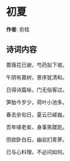 # 初夏

**作者**: 俞桂

## 诗词内容

蔷薇花已谢，芍药拟下坡。

午阴有嘉树，景序犹清和。

日得诗篇咏，门无俗客过。

笋胎今岁少，荷叶小池多。

春去余旬日，夏云已嵯峩。

吾年嗟老矣，身事笑蹉跎。

但欲卧白石，幽岩扪青萝。

已与心料理，不必问如何。

